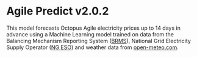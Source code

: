 # Agile Predict v2.0.2

This model forecasts Octopus Agile electricity prices up to 14 days in advance using a Machine Learning model trained
on data from the Balancing Mechanism Reporting System (<a href="https://bmrs.elexon.co.uk/">BRMS</a>), National Grid
Electricity Supply Operator (<a href="https://www.nationalgrideso.com/data-portal">NG ESO</a>) and weather data from
<a href="https://open-meteo.com"> open-meteo.com</a>.<p>
